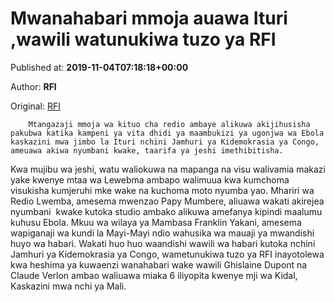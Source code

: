 
# Mwanahabari mmoja auawa Ituri ,wawili watunukiwa tuzo ya RFI

Published at: **2019-11-04T07:18:18+00:00**

Author: **RFI**

Original: [RFI](http://sw.rfi.fr/afrika/20191104-mwanahabari-mmoja-auawa-ituri-wawili-watunukiwa-tuzo-ya-rfi)


        Mtangazaji mmoja wa kituo cha redio ambaye alikuwa akijihusisha pakubwa katika kampeni ya vita dhidi ya maambukizi ya ugonjwa wa Ebola kaskazini mwa jimbo la Ituri nchini Jamhuri ya Kidemokrasia ya Congo, ameuawa akiwa nyumbani kwake, taarifa ya jeshi imethibitisha.
      
Kwa mujibu wa jeshi, watu waliokuwa na mapanga na visu walivamia makazi yake kwenye mtaa wa Lewebma ambapo walimuua kwa kumchoma visukisha kumjeruhi mke wake na kuchoma moto nyumba yao.
Mhariri wa Redio Lwemba, amesema mwenzao Papy Mumbere, aliuawa wakati akirejea nyumbani  kwake kutoka studio ambako alikuwa amefanya kipindi maalumu kuhusu Ebola.
Mkuu wa wilaya ya Mambasa Franklin Yakani, amesema wapiganaji wa kundi la Mayi-Mayi ndio wahusika wa mauaji ya mwandishi huyo wa habari.
Wakati huo huo waandishi wawili wa habari kutoka nchini Jamhuri ya Kidemokrasia ya Congo, wametunukiwa tuzo ya RFI inayotolewa kwa heshima ya kuwaenzi wanahabari wake wawili Ghislaine Dupont na Claude Verlon ambao waliuawa miaka 6 iliyopita kwenye mji wa Kidal, Kaskazini mwa nchi ya Mali.
